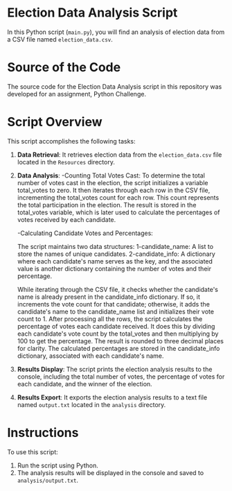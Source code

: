 # Election Data Analysis Script

In this Python script (`main.py`), you will find an analysis of election data from a CSV file named `election_data.csv`. 

# Source of the Code

The source code for the Election Data Analysis script in this repository was developed for an assignment, Python Challenge. 

# Script Overview

This script accomplishes the following tasks:

1. **Data Retrieval**: It retrieves election data from the `election_data.csv` file located in the `Resources` directory.

2. **Data Analysis**:
    -Counting Total Votes Cast:
    To determine the total number of votes cast in the election, the script initializes a variable total_votes to zero.
    It then iterates through each row in the CSV file, incrementing the total_votes count for each row. This count represents the total participation in the election.
    The result is stored in the total_votes variable, which is later used to calculate the percentages of votes received by each candidate.

    -Calculating Candidate Votes and Percentages:

    The script maintains two data structures:
    1-candidate_name: A list to store the names of unique candidates.
    2-candidate_info: A dictionary where each candidate's name serves as the key, and the associated value is another dictionary containing the number of votes and their percentage.

    While iterating through the CSV file, it checks whether the candidate's name is already present in the candidate_info dictionary. If so, it increments the vote count for that candidate; otherwise, it adds the candidate's name to the candidate_name list and initializes their vote count to 1.
    After processing all the rows, the script calculates the percentage of votes each candidate received. It does this by dividing each candidate's vote count by the total_votes and then multiplying by 100 to get the percentage. The result is rounded to three decimal places for clarity.
    The calculated percentages are stored in the candidate_info dictionary, associated with each candidate's name.

3. **Results Display**: The script prints the election analysis results to the console, including the total number of votes, the percentage of votes for each candidate, and the winner of the election.

4. **Results Export**: It exports the election analysis results to a text file named `output.txt` located in the `analysis` directory.

# Instructions

To use this script:

1. Run the script using Python.
2. The analysis results will be displayed in the console and saved to `analysis/output.txt`.
